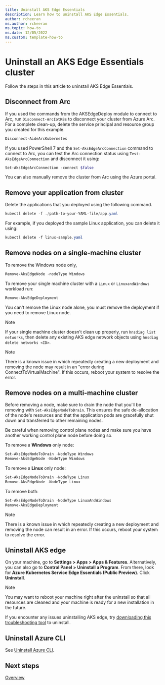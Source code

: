 ```yaml
---
title: Uninstall AKS Edge Essentials
description: Learn how to uninstall AKS Edge Essentials. 
author: rcheeran
ms.author: rcheeran
ms.topic: how-to
ms.date: 12/05/2022
ms.custom: template-how-to
---
```


# Uninstall an AKS Edge Essentials cluster

Follow the steps in this article to uninstall AKS Edge Essentials.

## Disconnect from Arc

If you used the commands from the AKSEdgeDeploy module to connect to Arc, run `Disconnect-ArcIotK8s` to disconnect your cluster from Azure Arc. For a complete clean-up, delete the service principal and resource group you created for this example.

```powershell
Disconnect-AideArcKubernetes
```

If you used PowerShell 7 and the `Set-AksEdgeArcConnection` command to connect to Arc, you can test the Arc connection status using `Test-AksEdgeArcConnection` and disconnect it using:

```powershell
Set-AksEdgeArcConnection -connect $false
```

You can also manually remove the cluster from Arc using the Azure portal.

## Remove your application from cluster

Delete the applications that you deployed using the following command.

```powershell
kubectl delete -f ./path-to-your-YAML-file/app.yaml
```

For example, if you deployed the sample Linux application, you can delete it using:

```powershell
kubectl delete -f linux-sample.yaml
```

## Remove nodes on a single-machine cluster

To remove the Windows node only,

```powershell
Remove-AksEdgeNode -nodeType Windows
```

To remove your single machine cluster with a `Linux` or `LinuxandWindows` workload run:

```powershell
Remove-AksEdgeDeployment
```

You can't remove the Linux node alone, you must remove the deployment if you need to remove Linux node.

> [!NOTE]
> If your single machine cluster doesn't clean up properly, run `hnsdiag list networks`, then delete any existing AKS edge network objects using `hnsdiag delete networks <ID>`.

> [!NOTE]
> There is a known issue in which repeatedly creating a new deployment and removing the node may result in an "error during ConnectToVirtualMachine". If this occurs, reboot your system to resolve the error.

## Remove nodes on a multi-machine cluster

Before removing a node, make sure to drain the node that you'll be removing with `Set-AksEdgeNodeToDrain`. This ensures the safe de-allocation of the node's resources and that the application pods are gracefully shut down and transferred to other remaining nodes.

Be careful when removing control plane nodes and make sure you have another working control plane node before doing so.

To remove a **Windows** only node:

```powershell
Set-AksEdgeNodeToDrain -NodeType Windows
Remove-AksEdgeNode -NodeType Windows
```

To remove a **Linux** only node:

```powershell
Set-AksEdgeNodeToDrain -NodeType Linux
Remove-AksEdgeNode -NodeType Linux
```

To remove both:

```powershell
Set-AksEdgeNodeToDrain -NodeType LinuxAndWindows
Remove-AksEdgeDeployment
```

> [!NOTE]
> There is a known issue in which repeatedly creating a new deployment and removing the node can result in an error. If this occurs, reboot your system to resolve the error.

## Uninstall AKS edge

On your machine, go to **Settings > Apps > Apps & Features**. Alternatively, you can also go to **Control Panel > Uninstall a Program**. From there, look for **Azure Kubernetes Service Edge Essentials (Public Preview)**. Click **Uninstall**.

> [!NOTE]
> You may want to reboot your machine right after the uninstall so that all resources are cleaned and your machine is ready for a new installation in the future.

If you encounter any issues uninstalling AKS edge, try [downloading this troubleshooting tool](https://support.microsoft.com/topic/fix-problems-that-block-programs-from-being-installed-or-removed-cca7d1b6-65a9-3d98-426b-e9f927e1eb4d) to uninstall.

## Uninstall Azure CLI

See [Uninstall Azure CLI](/cli/azure/install-azure-cli-windows#uninstall).

## Next steps

[Overview](aks-edge-overview.md)
